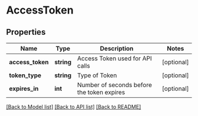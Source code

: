 # AccessToken

## Properties
Name | Type | Description | Notes
------------ | ------------- | ------------- | -------------
**access_token** | **string** | Access Token used for API calls | [optional] 
**token_type** | **string** | Type of Token | [optional] 
**expires_in** | **int** | Number of seconds before the token expires | [optional] 

[[Back to Model list]](../README.md#documentation-for-models) [[Back to API list]](../README.md#documentation-for-api-endpoints) [[Back to README]](../README.md)


